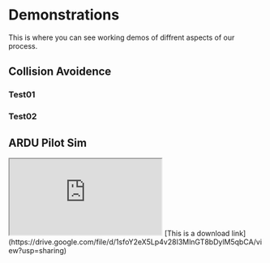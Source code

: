 # Demonstrations
This is where you can see working demos of diffrent aspects of our process.

## Collision Avoidence

### Test01


### Test02

## ARDU Pilot Sim
<iframe src="https://drive.google.com/drive/u/0/my-drive"></iframe> 
[This is a download link](https://drive.google.com/file/d/1sfoY2eX5Lp4v28I3MlnGT8bDylM5qbCA/view?usp=sharing)
